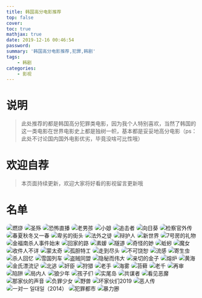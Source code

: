 ```yaml
---
title: 韩国高分电影推荐
top: false
cover:
toc: true
mathjax: true
date: 2019-12-16 00:46:54
password:
summary: '韩国高分电影推荐,犯罪,韩剧'
tags:
	- 韩剧
categories:
	- 影视
---
```



# 说明

> 此处推荐的都是韩国高分犯罪类电影，因为我个人特别喜欢，当然了韩国的这一类电影在世界电影史上都是独树一帜，基本都是妥妥地高分电影（ps：此处不讨论国内国外电影优劣，毕竟没啥可比性哦）

# 欢迎自荐
> 本页面持续更新，欢迎大家将好看的影视留言更新哦

# 名单


<img src="燃烧.jpg" style="border-radius: 10px;" onclick="javascript:window.open('https://www.dandanzan.com/dianying/3679.html','_blank')" alt="燃烧" title="燃烧" />

<img src="圣殇.jpg" style="border-radius: 10px;" onclick="javascript:window.open('https://www.dandanzan.com/dianying/19403.html','_blank')" alt="圣殇" title="圣殇"/>

<img src="恐怖直播.jpg" style="border-radius: 10px;" onclick="javascript:window.open('https://www.dandanzan.com/dianying/20716.html','_blank')" alt="恐怖直播" title="恐怖直播"/>

<img src="老男孩.jpg" style="border-radius: 10px;" onclick="javascript:window.open('https://www.dandanzan.com/dianying/19975.html','_blank')" alt="老男孩" title="老男孩"/>

<img src="小姐.jpg" style="border-radius: 10px;" onclick="javascript:window.open('https://www.dandanzan.com/dianying/22938.html','_blank')" title="小姐" alt="小姐"/>

<img src="追击者.jpg" style="border-radius: 10px;" onclick="javascript:window.open('https://www.dandanzan.com/dianying/10221.html','_blank')" title="追击者" alt="追击者"/>

<img src="向日葵.jpg" style="border-radius: 10px;" onclick="javascript:window.open('https://www.dandanzan.com/dianying/23400.html','_blank')" title="向日葵" alt="向日葵"/>

<img src="检察官外传.jpg" style="border-radius: 10px;" onclick="javascript:window.open('https://www.dandanzan.com/dianying/32705.html','_blank')" title="检察官外传" alt="检察官外传"/>

<img src="春夏秋冬又一春.jpg" style="border-radius: 10px;" onclick="javascript:window.open('https://www.dandanzan.com/dianying/22633.html','_blank')" title="春夏秋冬又一春" alt="春夏秋冬又一春"/>

<img src="卑劣的街头.jpg" style="border-radius: 10px;" onclick="javascript:window.open('https://www.dandanzan.com/dianying/16769.html','_blank')" title="卑劣的街头" alt="卑劣的街头"/>

<img src="法外之徒.jpg" style="border-radius: 10px;" onclick="javascript:window.open('https://www.dandanzan.com/dianying/18043.html','_blank')" title="法外之徒" alt="法外之徒"/>

<img src="辩护人.jpg" style="border-radius: 10px;" onclick="javascript:window.open('https://www.dandanzan.com/dianying/10938.html','_blank')" title="辩护人" alt="辩护人"/>

<img src="新世界.jpg" style="border-radius: 10px;" onclick="javascript:window.open('https://www.dandanzan.com/dianying/13058.html','_blank')" title="新世界" alt="新世界"/>

<img src="7号房的礼物.jpg" style="border-radius: 10px;" onclick="javascript:window.open('https://www.dandanzan.com/dianying/7862.html','_blank')" title="7号房的礼物" alt="7号房的礼物"/>

<img src="金福南杀人事件始末.jpg" style="border-radius: 10px;" onclick="javascript:window.open('https://www.dandanzan.com/dianying/14354.html','_blank')" title="金福南杀人事件始末" alt="金福南杀人事件始末"/>

<img src="回家的路.jpg" style="border-radius: 10px;" onclick="javascript:window.open('https://www.dandanzan.com/dianying/21468.html','_blank')" title="回家的路" alt="回家的路"/>

<img src="素媛.jpg" style="border-radius: 10px;" onclick="javascript:window.open('https://www.dandanzan.com/dianying/6053.html','_blank')" title="素媛" alt="素媛"/>

<img src="隧道.jpg" style="border-radius: 10px;" onclick="javascript:window.open('https://www.dandanzan.com/dianying/36497.html','_blank')" title="隧道" alt="隧道"/>

<img src="奇怪的她.jpg" style="border-radius: 10px;" onclick="javascript:window.open('https://www.juji.tv/dianying/qiguaideta/play-3513-0-1.html','_blank')" title="奇怪的她" alt="奇怪的她"/>

<img src="蚯蚓.jpg" style="border-radius: 10px;" onclick="javascript:window.open('https://www.dandanzan.com/dianying/7138.html','_blank')" title="蚯蚓" alt="蚯蚓"/>

<img src="魔女.jpg" style="border-radius: 10px;" onclick="javascript:window.open('https://www.dandanzan.com/dianying/4526.html','_blank')" title="魔女" alt="魔女"/>

<img src="收件人不详.jpg" style="border-radius: 10px;" onclick="javascript:window.open('https://www.dandanzan.com/dianying/50603.html','_blank')" title="收件人不详" alt="收件人不详"/>

<img src="蒙太奇.jpg" style="border-radius: 10px;" onclick="javascript:window.open('https://www.dandanzan.com/dianying/3344.html','_blank')" title="蒙太奇" alt="蒙太奇"/>

<img src="孤胆特工.jpg" style="border-radius: 10px;" onclick="javascript:window.open('https://www.dandanzan.com/dianying/18329.html','_blank')" title="孤胆特工" alt="孤胆特工"/>

<img src="走到尽头.jpg" style="border-radius: 10px;" onclick="javascript:window.open('https://www.dandanzan.com/dianying/6298.html','_blank')" title="走到尽头" alt="走到尽头"/>

<img src="不可饶恕.jpg" style="border-radius: 10px;" onclick="javascript:window.open('https://www.dandanzan.com/dianying/19816.html','_blank')" title="不可饶恕" alt="不可饶恕"/>

<img src="流感.jpg" style="border-radius: 10px;" onclick="javascript:window.open('https://www.dandanzan.com/dianying/6075.html','_blank')" title="流感" alt="流感"/>

<img src="寄生虫.jpg" style="border-radius: 10px;" onclick="javascript:window.open('https://www.dandanzan.com/dianying/34729.html','_blank')" title="寄生虫" alt="寄生虫"/>

<img src="杀人回忆.jpg" style="border-radius: 10px;" onclick="javascript:window.open('https://www.dandanzan.com/dianying/9511.html','_blank')" title="杀人回忆" alt="杀人回忆"/>

<img src="雪国列车.jpg" style="border-radius: 10px;" onclick="javascript:window.open('https://www.dandanzan.com/dianying/10935.html','_blank')" title="雪国列车" alt="雪国列车"/>

<img src="盗贼同盟.jpg" style="border-radius: 10px;" onclick="javascript:window.open('https://www.dandanzan.com/dianying/22779.html','_blank')" title="盗贼同盟" alt="盗贼同盟"/>

<img src="隐秘而伟大.jpg" style="border-radius: 10px;" onclick="javascript:window.open('https://www.dandanzan.com/dianying/12558.html','_blank')" title="隐秘而伟大" alt="隐秘而伟大"/>

<img src="亲切的金子.jpg" style="border-radius: 10px;" onclick="javascript:window.open('https://www.dandanzan.com/dianying/24854.html','_blank')" title="亲切的金子" alt="亲切的金子"/>

<img src="熔炉.jpg" style="border-radius: 10px;" onclick="javascript:window.open('https://www.dandanzan.com/dianying/5737.html','_blank')" title="熔炉" alt="熔炉"/>

<img src="黄海.jpg" style="border-radius: 10px;" onclick="javascript:window.open('https://www.dandanzan.com/dianying/20715.html','_blank')" title="黄海" alt="黄海"/>

<img src="金氏漂流记.jpg" style="border-radius: 10px;" onclick="javascript:window.open('https://www.dandanzan.com/dianying/26796.html','_blank')" title="金氏漂流记" alt="金氏漂流记"/>

<img src="北逃.jpg" style="border-radius: 10px;" onclick="javascript:window.open('https://www.dandanzan.com/dianying/29229.html','_blank')" title="北逃" alt="北逃"/>

<img src="奸臣.jpg" style="border-radius: 10px;" onclick="javascript:window.open('https://www.dandanzan.com/dianying/20666.html','_blank')" title="奸臣" alt="奸臣"/>

<img src="狩猎.jpg" style="border-radius: 10px;" onclick="javascript:window.open('https://www.dandanzan.com/dianying/25115.html','_blank')" title="狩猎" alt="狩猎"/>

<img src="老手.jpg" style="border-radius: 10px;" onclick="javascript:window.open('https://www.dandanzan.com/dianying/11336.html','_blank')" title="老手" alt="老手"/>

<img src="海雾.jpg" style="border-radius: 10px;" onclick="javascript:window.open('https://www.dandanzan.com/dianying/29026.html','_blank')" title="海雾" alt="海雾"/>

<img src="苔藓.jpg" style="border-radius: 10px;" onclick="javascript:window.open('https://www.dandanzan.com/dianying/26341.html','_blank')" title="苔藓" alt="苔藓"/>

<img src="老千.jpg" style="border-radius: 10px;" onclick="javascript:window.open('https://www.dandanzan.com/dianying/6126.html','_blank')" title="老千" alt="老千"/>

<img src="再审.jpg" style="border-radius: 10px;" onclick="javascript:window.open('https://www.dandanzan.com/dianying/704.html','_blank')" title="再审" alt="再审"/>

<img src="陷阱.jpg" style="border-radius: 10px;" onclick="javascript:window.open('https://www.dandanzan.com/dianying/29783.html','_blank')" title="陷阱" alt="陷阱"/>

<img src="局内人.jpg" style="border-radius: 10px;" onclick="javascript:window.open('https://www.dandanzan.com/dianying/20769.html','_blank')" title="局内人" alt="局内人"/>

<img src="狼少年.jpg" style="border-radius: 10px;" onclick="javascript:window.open('https://www.dandanzan.com/dianying/21606.html','_blank')" title="狼少年" alt="狼少年"/>

<img src="孩子们.jpg" style="border-radius: 10px;" onclick="javascript:window.open('https://www.dandanzan.com/dianying/21361.html','_blank')" title="孩子们" alt="孩子们"/>

<img src="实尾岛.jpg" style="border-radius: 10px;" onclick="javascript:window.open('https://www.dandanzan.com/dianying/24157.html','_blank')" title="实尾岛" alt="实尾岛"/>

<img src="共谋者.jpg" style="border-radius: 10px;" onclick="javascript:window.open('https://www.dandanzan.com/dianying/29877.html','_blank')" title="共谋者" alt="共谋者"/>

<img src="看见恶魔.jpg" style="border-radius: 10px;" onclick="javascript:window.open('https://www.dandanzan.com/dianying/20935.html','_blank')" title="看见恶魔" alt="看见恶魔"/>

<img src="那家伙的声音.jpg" style="border-radius: 10px;" onclick="javascript:window.open('https://www.dandanzan.com/dianying/19606.html','_blank')" title="那家伙的声音" alt="那家伙的声音"/>

<img src="负罪少女.jpg" style="border-radius: 10px;" onclick="javascript:window.open('https://www.dandanzan.com/dianying/21469.html','_blank')" title="负罪少女" alt="负罪少女"/>

<img src="野兽.jpg" style="border-radius: 10px;" onclick="javascript:window.open('https://www.dandanzan.com/dianying/38968.html','_blank')" title="野兽" alt="野兽"/>

<img src="坏家伙们2019.jpg" style="border-radius: 10px;" onclick="javascript:window.open('https://www.juji.tv/dianying/huaijiahuomen2019/','_blank')" title="坏家伙们2019" alt="坏家伙们2019"/>

<img src="恶人传.jpg" style="border-radius: 10px;" onclick="javascript:window.open('https://www.dandanzan.com/dianying/34347.html','_blank')" title="恶人传" alt="恶人传"/>

<img src="一对一.jpg" style="border-radius: 10px;" onclick="javascript:window.open('https://www.dandanzan.com/dianying/23984.html','_blank')" title="一对一 일대일（2014）" alt="一对一 일대일（2014）"/>

<img src="犯罪都市.jpg" style="border-radius: 10px;" onclick="javascript:window.open('https://www.dandanzan.com/dianying/1532.html','_blank')" title="犯罪都市" alt="犯罪都市"/>

<img src="暴力圈.jpg" style="border-radius: 10px;" onclick="javascript:window.open('https://www.dandanzan.com/dianying/32602.html','_blank')" title="暴力圈" alt="暴力圈"/>

